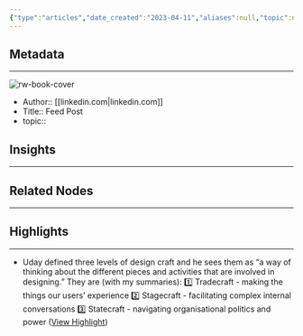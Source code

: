 ```yaml
---
{"type":"articles","date_created":"2023-04-11","aliases":null,"topic":null,"url":"https://www.linkedin.com/feed/update/urn:li:activity:7051351785390682113/","layout":null,"banner":null,"dg-publish":true,"tags":null,"permalink":"/300-biblio/200-articles/feed-post/","dgPassFrontmatter":true,"created":"2023-10-20T12:44:19.000-05:00","updated":"2023-10-20T12:44:19.000-05:00"}
---
```


## Metadata
---
![rw-book-cover](https://readwise-assets.s3.amazonaws.com/static/images/article3.5c705a01b476.png)
- Author:: [[linkedin.com\|linkedin.com]]
- Title:: Feed Post
- topic::  



## Insights
---
## Related Nodes
---

## Highlights 
---
- Uday defined three levels of design craft and he sees them as “a way of thinking about the different pieces and activities that are involved in designing.”
  They are (with my summaries):
  1️⃣ Tradecraft - making the things our users’ experience 
  2️⃣ Stagecraft - facilitating complex internal conversations 
  3️⃣ Statecraft - navigating organisational politics and power ([View Highlight](https://read.readwise.io/read/01gxrp3p505pvv87nzmjakf74p))
